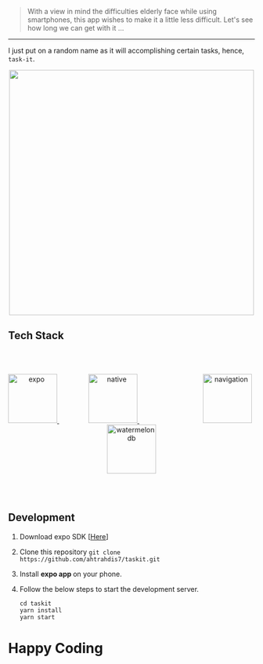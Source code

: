 > With a view in mind the difficulties elderly face while using smartphones, this app wishes to make it a little less difficult. Let's see how long we can get with it ...

---
I just put on a random name as it will accomplishing certain tasks, hence, `task-it`.
<p align="center"> <img src="https://user-images.githubusercontent.com/44672399/104556499-b7301780-5665-11eb-99d7-f2e78dd95a20.png" height="500" width="500"> </img></p>



## Tech Stack
<br><br>
<div align="center">

<a href="https://expo.io">
    <img src="https://lh3.googleusercontent.com/7l-bQADRV4PzxAz_9GH2aozV3jkHqdlUJbOsIf4Eu_bazCi6UH_UyiAeKer2-s9GafI" height="100" alt="expo">
</a>

<a style="margin:60px" href="https://reactnative.dev/">
    <img src="https://seeklogo.com/images/R/react-logo-7B3CE81517-seeklogo.com.png" height="100" alt="native">
</a>

<a style="margin:70px" href="https://reactnavigation.org/">
    <img src="https://reactnavigation.org/img/spiro.svg" height="100" alt="navigation">
</a>

<a style="margin:70px" href="https://nozbe.github.io/WatermelonDB/">
    <img src="https://raw.githubusercontent.com/Nozbe/WatermelonDB/master/assets/logo-horizontal2.png" height="100" alt="watermelon db">
</a>


<!-- <a style="margin-left:50px" href="https://redux.js.org/"><img src="https://seeklogo.com/images/R/redux-logo-9CA6836C12-seeklogo.com.png" height="100" alt="redux"></a> -->

<!-- <a style="margin-left:50px" href="https://jestjs.io/"><img src="https://seeklogo.com/images/J/jest-logo-F9901EBBF7-seeklogo.com.png" height="100" alt="redux"></a> -->

</div>

<br><br>

## Development

1. Download expo SDK [<a href="https://docs.expo.io">Here</a>]
2. Clone this repository `git clone https://github.com/ahtrahdis7/taskit.git`
3. Install <strong> expo app </strong> on your phone.
3. Follow the below steps to start the development server.

    ```
    cd taskit
    yarn install
    yarn start
    ```

<h1> Happy Coding </h1>